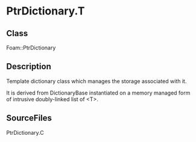 # PtrDictionary.T 
## Class
Foam::PtrDictionary

## Description
Template dictionary class which manages the storage associated with it.

It is derived from DictionaryBase instantiated on a memory managed form of
intrusive doubly-linked list of \<T\>.

## SourceFiles
PtrDictionary.C

